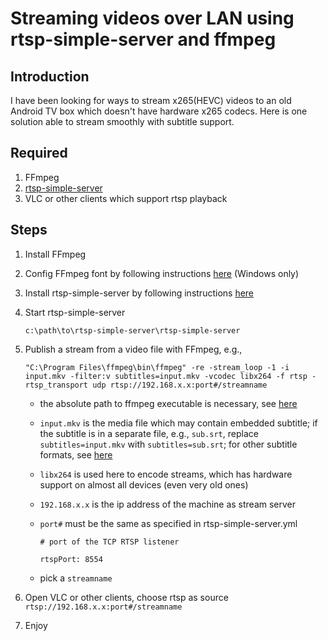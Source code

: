 # Streaming videos over LAN using rtsp-simple-server and ffmpeg  

## Introduction

I have been looking for ways to stream x265(HEVC) videos to an old Android TV box which doesn't have hardware x265 codecs. Here is one solution able to stream smoothly with subtitle support. 

## Required
1. FFmpeg
2. [rtsp-simple-server](https://github.com/aler9/rtsp-simple-server)
3. VLC or other clients which support rtsp playback

## Steps

1. Install FFmpeg
2. Config FFmpeg font by following instructions [here](https://blob.pureandapplied.com.au/solved-ffmpeg-fontconfig-woes-on-windows/) (Windows only)
3. Install rtsp-simple-server by following instructions [here](https://github.com/aler9/rtsp-simple-server)
4. Start rtsp-simple-server

   `c:\path\to\rtsp-simple-server\rtsp-simple-server`

5. Publish a stream from a video file with FFmpeg, e.g.,

    `"C:\Program Files\ffmpeg\bin\ffmpeg" -re -stream_loop -1 -i input.mkv -filter:v subtitles=input.mkv -vcodec libx264 -f rtsp -rtsp_transport udp rtsp://192.168.x.x:port#/streamname`
   
    - the absolute path to ffmpeg executable is necessary, see [here](https://stackoverflow.com/questions/46212237/ffmpeg-hardcoding-subtitles-fontconfig-error)
    - `input.mkv` is the media file which may contain embedded subtitle; if the subtitle is in a separate file, e.g., `sub.srt`, replace `subtitles=input.mkv` with `subtitles=sub.srt`; for other subtitle formats, see [here](https://trac.ffmpeg.org/wiki/HowToBurnSubtitlesIntoVideo)
    - `libx264` is used here to encode streams, which has hardware support on almost all devices (even very old ones)   

    - `192.168.x.x` is the ip address of the machine as stream server
    - `port#` must be the same as specified in rtsp-simple-server.yml   

        `# port of the TCP RTSP listener`

        `rtspPort: 8554`
    
    - pick a `streamname`

6. Open VLC or other clients, choose rtsp as source `rtsp://192.168.x.x:port#/streamname`
7. Enjoy


